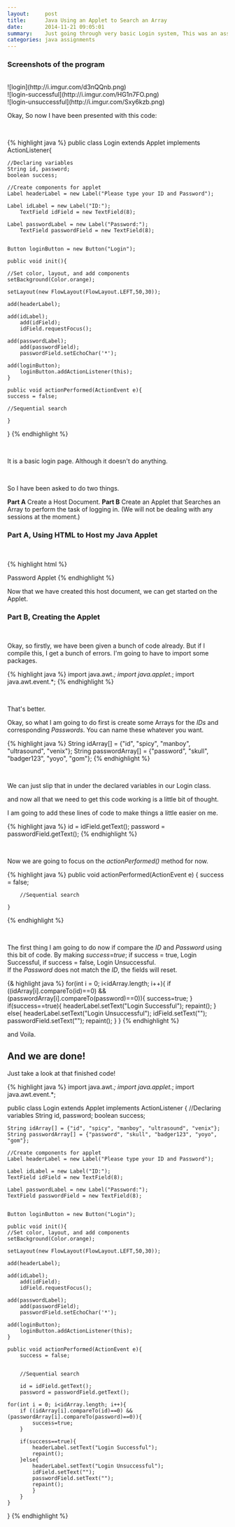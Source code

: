 ```yaml
---
layout:     post
title:      Java Using an Applet to Search an Array
date:       2014-11-21 09:05:01
summary:    Just going through very basic Login system, This was an assignment given to me a few days ago, I decided to blog it up because it is a great way to keep a tab on what I am doing at the moment.
categories: java assignments
---
```


### Screenshots of the program 
<br>
![login](http://i.imgur.com/d3nQQnb.png)<br>
![login-successful](http://i.imgur.com/HG1n7FO.png)<br>
![login-unsuccessful](http://i.imgur.com/Sxy6kzb.png)<br>

Okay, So now I have been presented with this code:

<br>

{% highlight java %}
public class Login extends Applet implements ActionListener{

	//Declaring variables
	String id, password;
	boolean success;

	//Create components for applet
	Label headerLabel = new Label("Please type your ID and Password");

	Label idLabel = new Label("ID:");
		TextField idField = new TextField(8);

	Label passwordLabel = new Label("Password:");
		TextField passwordField = new TextField(8);


	Button loginButton = new Button("Login");

	public void init(){
	
	//Set color, layout, and add components
	setBackground(Color.orange);

	setLayout(new FlowLayout(FlowLayout.LEFT,50,30));

	add(headerLabel);

	add(idLabel);
		add(idField);
		idField.requestFocus();

	add(passwordLabel);
		add(passwordField);
		passwordField.setEchoChar('*');

	add(loginButton);
		loginButton.addActionListener(this);
	}

	public void actionPerformed(ActionEvent e){
	success = false;

	//Sequential search

	}
}
{% endhighlight %}

<br>

It is a basic login page. Although it doesn't do anything.

<br>

So I have been asked to do two things.

<b>Part A</b> Create a Host Document.
<b>Part B</b> Create an Applet that Searches an Array to perform the task of logging in. (We will not be dealing with any sessions at the moment.)

### Part A, Using HTML to Host my Java Applet

<br>

{% highlight html %}
<html>
<head>
	<title>
		Password Applet
	</title>
</head>
<body>
	<applet code="PasswordApplet.class" width="300" height="300">
		Password Applet
	</applet>
</body>
</html>
{% endhighlight %}

<br>

Now that we have created this host document, we can get started on the Applet.

### Part B, Creating the Applet

<br>

Okay, so firstly, we have been given a bunch of code already. But if I compile this, I get a bunch of errors. I'm going to have to import some packages.

{% highlight java %}
import java.awt.*;
import java.applet.*;
import java.awt.event.*;
{% endhighlight %}

<br>

That's better.

Okay, so what I am going to do first is create some Arrays for the <i>IDs</i> and corresponding <i>Passwords</i>.
You can name these whatever you want.

{% highlight java %}
	String idArray[] = {"id", "spicy", "manboy", "ultrasound", "venix"};
	String passwordArray[] = {"password", "skull", "badger123", "yoyo", "gom"};
{% endhighlight %}

<br>

We can just slip that in under the declared variables in our Login class.

and now all that we need to get this code working is a little bit of thought.

I am going to add these lines of code to make things a little easier on me.

{% highlight java %}
id = idField.getText();
password = passwordField.getText();
{% endhighlight %}

<br>

Now we are going to focus on the <i>actionPerformed()</i> method for now.

{% highlight java %}
public void actionPerformed(ActionEvent e)
	{
		success = false;

		//Sequential search

	}
{% endhighlight %}

<br>

The first thing I am going to do now if compare the <i>ID</i> and <i>Password</i> using this bit of code. By making <i>success</i>=<i>true</i>; if success = true, Login Successful, if success = false, Login Unsuccessful.
<br>
If the <i>Password</i> does not match the <i>ID</i>, the fields will reset.

{& highlight java %}
for(int i = 0; i<idArray.length; i++){
	if ((idArray[i].compareTo(id)==0) && (passwordArray[i].compareTo(password)==0)){
		success=true;
	}
	if(success==true){
		headerLabel.setText("Login Successful");
		repaint();
	}
	else{
		headerLabel.setText("Login Unsuccessful");
			idField.setText("");
    		passwordField.setText("");
    		repaint();
    	  }
}
{% endhighlight %}

and Voila.

## And we are done! 

Just take a look at that finished code!

{% highlight java %}
import java.awt.*;
import java.applet.*;
import java.awt.event.*;

public class Login extends Applet implements ActionListener
{
	//Declaring variables
	String id, password;
	boolean success;

	String idArray[] = {"id", "spicy", "manboy", "ultrasound", "venix"};
	String passwordArray[] = {"password", "skull", "badger123", "yoyo", "gom"};

	//Create components for applet
	Label headerLabel = new Label("Please type your ID and Password");

	Label idLabel = new Label("ID:");
	TextField idField = new TextField(8);

	Label passwordLabel = new Label("Password:");
	TextField passwordField = new TextField(8);


	Button loginButton = new Button("Login");

	public void init(){
	//Set color, layout, and add components
	setBackground(Color.orange);

	setLayout(new FlowLayout(FlowLayout.LEFT,50,30));

	add(headerLabel);

	add(idLabel);
		add(idField);
		idField.requestFocus();

	add(passwordLabel);
		add(passwordField);
		passwordField.setEchoChar('*');

	add(loginButton);
		loginButton.addActionListener(this);
	}

	public void actionPerformed(ActionEvent e){
		success = false;
      
      
		//Sequential search
      
		id = idField.getText();
		password = passwordField.getText();
      
	for(int i = 0; i<idArray.length; i++){
		if ((idArray[i].compareTo(id)==0) && (passwordArray[i].compareTo(password)==0)){
			success=true;
		}
		
		if(success==true){
			headerLabel.setText("Login Successful");
			repaint();
		}else{
			headerLabel.setText("Login Unsuccessful");
			idField.setText("");
			passwordField.setText("");
			repaint();
			}
		}
	}
}
{% endhighlight %}
